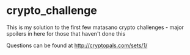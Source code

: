 crypto_challenge
================

This is my solution to the first few matasano crypto challenges - major spoilers in here for those that haven't done this

Questions can be found at 
http://cryptopals.com/sets/1/
